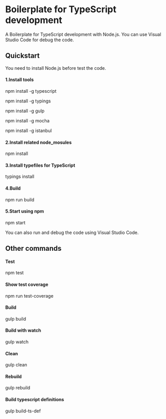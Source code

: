 # Boilerplate for TypeScript development
A Boilerplate for TypeScript development with Node.js. 
You can use Visual Studio Code for debug the code.

## Quickstart
You need to install Node.js before test the code.

#### 1.Install tools
npm install -g typescript

npm install -g typings

npm install -g gulp 

npm install -g mocha

npm install -g istanbul

#### 2.Install related node_mosules
npm install

#### 3.Install typefiles for TypeScript 
typings install

#### 4.Build 
npm run build

#### 5.Start using npm
npm start

You can also run and debug the code using Visual Studio Code.

## Other commands
#### Test
npm test

#### Show test coverage
npm run test-coverage

#### Build 
gulp build

#### Build with watch
gulp watch

#### Clean
gulp clean

#### Rebuild
gulp rebuild

#### Build typescript definitions
gulp build-ts-def 
